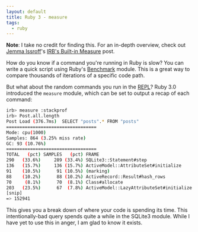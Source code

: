 ```yaml
---
layout: default
title: Ruby 3 - measure
tags:
  - ruby
---
```


**Note**:  I take no credit for finding this.  For an in-depth overview, check out
[Jemma Issroff](https://twitter.com/JemmaIssroff)'s
[IRB's Built-in Measure](https://jemma.dev/blog/irb-measure) post.

How do you know if a command you're running in Ruby is slow?  You can write a quick script using 
Ruby's [Benchmark](https://ruby-doc.org/stdlib-3.1.0/libdoc/benchmark/rdoc/Benchmark.html) module.
This is a great way to compare thousands of iterations of a specific code path.

But what about the random commands you run in the
[REPL](https://en.wikipedia.org/wiki/Read%E2%80%93eval%E2%80%93print_loop)?  Ruby 3.0 introduced the
`measure` module, which can be set to output a recap of each command:

```sh
irb> measure :stackprof
irb> Post.all.length
Post Load (376.7ms)  SELECT "posts".* FROM "posts"
==================================
Mode: cpu(1000)
Samples: 864 (3.25% miss rate)
GC: 93 (10.76%)
==================================
TOTAL   (pct) SAMPLES   (pct) FRAME
290   (33.6%)     289 (33.4%) SQLite3::Statement#step
136   (15.7%)     136 (15.7%) ActiveModel::AttributeSet#initialize
91    (10.5%)      91 (10.5%) (marking)
88    (10.2%)      88 (10.2%) ActiveRecord::Result#hash_rows
70     (8.1%)      70  (8.1%) Class#allocate
203   (23.5%)      67  (7.8%) ActiveModel::LazyAttributeSet#initialize
[snip]
=> 152941
```

This gives you a break down of where your code is spending its time.  This intentionally-bad query
spends quite a while in the SQLite3 module.  While I have yet to use this in anger, I am glad to
know it exists.

